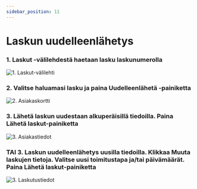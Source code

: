 ```yaml
---
sidebar_position: 11
---
```


# Laskun uudelleenlähetys

### 1. Laskut -välilehdestä haetaan lasku laskunumerolla

![1. Laskut-välilehti](/img/pikaohjeet/Laskun_uudelleenlahetys1.png)

### 2. Valitse haluamasi lasku ja paina Uudelleenlähetä -painiketta

![2. Asiakaskortti](/img/pikaohjeet/Laskun_uudelleenlahetys2.png)

### 3. Lähetä laskun uudestaan alkuperäisillä tiedoilla. Paina Lähetä laskut-painiketta

![3. Asiakastiedot](/img/pikaohjeet/Laskun_uudelleenlahetys3.png)

### TAI 3. Laskun uudelleenlähetys uusilla tiedoilla. Klikkaa Muuta laskujen tietoja. Valitse uusi toimitustapa ja/tai päivämäärät. Paina Lähetä laskut-painiketta

![3. Laskutustiedot](/img/pikaohjeet/Laskun_uudelleenlahetys4.png)